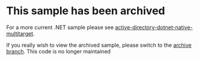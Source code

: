 # This sample has been archived

For a more current .NET sample please see [active-directory-dotnet-native-multitarget](https://github.com/Azure-Samples/active-directory-dotnet-native-multitarget). 

If you really wish to view the archived sample, please switch to the [archive branch](https://github.com/AzureADQuickstarts/NativeClient-MultiTarget-DotNet/tree/archive). This code is no longer maintained
